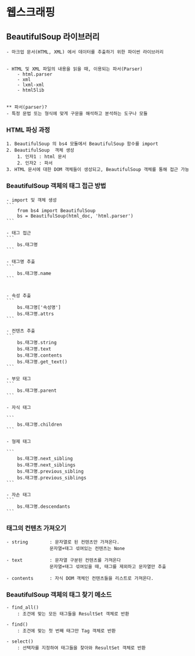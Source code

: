 # 웹스크래핑


## BeautifulSoup 라이브러리
    - 마크업 문서(HTML, XML) 에서 데이터를 추출하기 위한 파이썬 라이브러리


    - HTML 및 XML 파일의 내용을 읽을 때, 이용되는 파서(Parser)
        - html.parser
        - xml
        - lxml-xml
        - html5lib


    ** 파서(parser)?
    - 특정 문법 또는 형식에 맞게 구문을 해석하고 분석하는 도구나 모듈


### HTML 파싱 과정

    1. BeautifulSoup 의 bs4 모듈에서 BeautifulSoup 함수를 import
    2. BeautifulSoup  객체 생성
        1. 인자1 : html 문서
        2. 인자2 : 파서
    3. HTML 문서에 대한 DOM 객체들이 생성되고, BeautifulSoup 객체를 통해 접근 가능


### BeautifulSoup 객체의 태그 접근 방법

    - import 및 객체 생성
    ```
        from bs4 import BeautifulSoup
        bs = BeautifulSoup(html_doc, 'html.parser')
    ```

    - 태그 접근
    ```
        bs.태그명
    ```

    - 태그명 추출
    ```
        bs.태그명.name
    ```


    - 속성 추출
    ```
        bs.태그명['속성명']
        bs.태그명.attrs
    ```

    - 컨텐츠 추출
    ```
        bs.태그명.string
        bs.태그명.text
        bs.태그명.contents
        bs.태그명.get_text()
    ```

    - 부모 태그
    ```
        bs.태그명.parent
    ```

    - 자식 태그

    ```
        bs.태그명.children
    ```

    - 형제 태그

    ```
        bs.태그명.next_sibling
        bs.태그명.next_siblings
        bs.태그명.previous_sibling
        bs.태그명.previous_siblings
    ```

    - 자손 태그
    ```
        bs.태그명.descendants
    ```



### 태그의 컨텐츠 가져오기
    - string        : 문자열로 된 컨텐츠만 가져온다.
                    문자열+태그 섞여있는 컨텐츠는 None

    - text          : 문자열 구분된 컨텐츠를 가져온다
                    문자열+태그 섞여있을 때, 태그를 제외하고 문자열만 추출

    - contents      : 자식 DOM 객체인 컨텐츠들을 리스트로 가져온다.



### BeautifulSoup 객체의 태그 찾기 메소드
    - find_all()
        : 조건에 맞는 모든 태그들을 ResultSet 객체로 반환

    - find()
        : 조건에 맞는 첫 번째 태그만 Tag 객체로 반환

    - select()
        : 선택자를 지정하여 태그들을 찾아와 ResultSet 객체로 반환